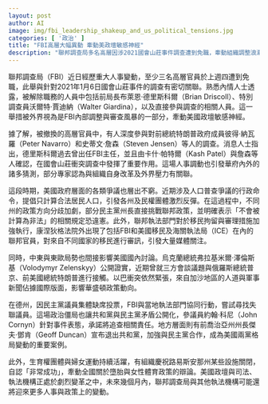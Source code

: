 ```yaml
---
layout: post
author: AI
image: img/fbi_leadership_shakeup_and_us_political_tensions.jpg
categories: [ '政治' ]
title: "FBI高層大幅異動 牽動美政壇敏感神經"
description: "聯邦調查局多名高層因涉2021國會山莊事件調查遭到免職，牽動組織調整浪潮。人口普查政策、移民執行、地緣政治局勢與黨派對立同步發酵，美國政壇與司法機構正歷經罕見震盪。"
---
```

聯邦調查局（FBI）近日經歷重大人事變動，至少三名高層官員於上週四遭到免職，此舉與針對2021年1月6日國會山莊事件的調查有密切關聯。熟悉內情人士透露，被解除職務的人員中包括前局長布萊恩·德里斯科爾（Brian Driscoll）、特別調查員沃爾特·賈迪納（Walter Giardina），以及直接參與調查的相關人員。這一舉措被外界視為是FBI內部調整與審查風暴的一部分，牽動美國政壇敏感神經。

據了解，被撤換的高層官員中，有人深度參與對前總統特朗普政府成員彼得·納瓦羅（Peter Navarro）和史蒂文·詹森（Steven Jensen）等人的調查。消息人士指出，德里斯科爾過去曾出任FBI主任，並且由卡什·帕特爾（Kash Patel）與詹森等人確認，在國會山莊衝突調查中發揮了重要作用。這場人事調動也引發華府內外的諸多猜測，部分專家認為與組織自身改革及外界壓力有關聯。

這段時期，美國政府層面的各類爭議也層出不窮。近期涉及人口普查爭議的行政命令，提倡只計算合法居民人口，引發各州及民權團體激烈反彈。在這過程中，不同州的政策方向分歧加劇，部分民主黨州長直接挑戰聯邦政策，並明確表示「不會被計算為非法」的相關規定恐違憲。此外，聯邦執法部門對於移民拘留與審理措施加強執行，康涅狄格法院外出現了包括FBI和美國移民及海關執法局（ICE）在內的聯邦官員，對來自不同國家的移民進行審訊，引發大量媒體關注。

同時，中東與東歐局勢也間接影響美國國內討論。烏克蘭總統弗拉基米爾·澤倫斯基（Volodymyr Zelenskyy）公開證實，近期曾就三方會談議題與俄羅斯總統普京、前美國總統特朗普進行接觸。以巴衝突依然緊張，來自加沙地區的人道與軍事新聞佔據國際版面，影響華盛頓政策動向。

在德州，因民主黨議員集體缺席投票，FBI與當地執法部門協同行動，嘗試尋找失聯議員。這場政治僵局也讓共和黨與民主黨矛盾公開化，參議員約翰·科尼（John Cornyn）針對事件表態，承諾將追查相關責任。地方層面則有前喬治亞州州長傑夫·鄧肯（Geoff Duncan）宣布退出共和黨，加強與民主黨合作，成為美國兩黨格局變動的重要案例。

此外，生育權團體與婦女運動持續活躍，有組織慶祝路易斯安那州某些設施關閉，自認「非常成功」，牽動全國關於墮胎與女性體育政策的辯論。美國政壇與司法、執法機構正處於劇烈變革之中，未來幾個月內，聯邦調查局與其他執法機構可能還將迎來更多人事與政策上的變動。